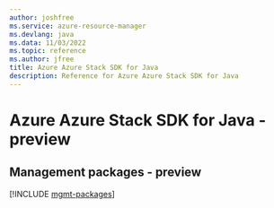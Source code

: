```yaml
---
author: joshfree
ms.service: azure-resource-manager
ms.devlang: java
ms.data: 11/03/2022
ms.topic: reference
ms.author: jfree
title: Azure Azure Stack SDK for Java
description: Reference for Azure Azure Stack SDK for Java
---
```

# Azure Azure Stack SDK for Java - preview

## Management packages - preview
[!INCLUDE [mgmt-packages](azure-stack-mgmt-index.md)]